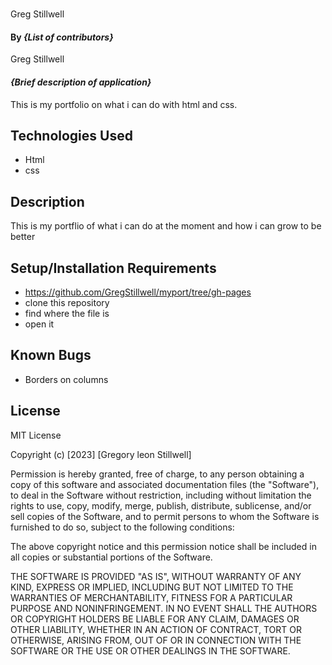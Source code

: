 # 
Greg Stillwell
#### By _**{List of contributors}**_
Greg Stillwell
#### _{Brief description of application}_
This is my portfolio on what i can do with html and css.
## Technologies Used

* Html
* css

## Description
This is my portflio of what i can do at the moment and how i can grow to be better 

## Setup/Installation Requirements
* https://github.com/GregStillwell/myport/tree/gh-pages
* clone this repository
* find where the file is
* open it


## Known Bugs

* Borders on columns

## License

MIT License

Copyright (c) [2023] [Gregory leon Stillwell]

Permission is hereby granted, free of charge, to any person obtaining a copy
of this software and associated documentation files (the "Software"), to deal
in the Software without restriction, including without limitation the rights
to use, copy, modify, merge, publish, distribute, sublicense, and/or sell
copies of the Software, and to permit persons to whom the Software is
furnished to do so, subject to the following conditions:

The above copyright notice and this permission notice shall be included in all
copies or substantial portions of the Software.

THE SOFTWARE IS PROVIDED "AS IS", WITHOUT WARRANTY OF ANY KIND, EXPRESS OR
IMPLIED, INCLUDING BUT NOT LIMITED TO THE WARRANTIES OF MERCHANTABILITY,
FITNESS FOR A PARTICULAR PURPOSE AND NONINFRINGEMENT. IN NO EVENT SHALL THE
AUTHORS OR COPYRIGHT HOLDERS BE LIABLE FOR ANY CLAIM, DAMAGES OR OTHER
LIABILITY, WHETHER IN AN ACTION OF CONTRACT, TORT OR OTHERWISE, ARISING FROM,
OUT OF OR IN CONNECTION WITH THE SOFTWARE OR THE USE OR OTHER DEALINGS IN THE
SOFTWARE.